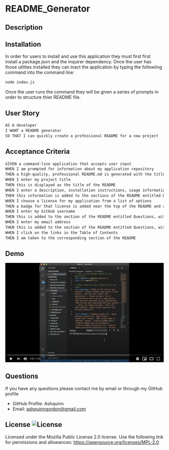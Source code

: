 # README_Generator

## Description

        
## Installation     
In order for users to install and use this application they must first first install a package.json and the inquirer dependency. Once the user has those utilites installed they can inact the application by typing the followiing command into the command line:

```md
node index.js
```

Once the user runs the command they will be given a series of prompts in order to structure thier README file.

## User Story

```md
AS A developer
I WANT a README generator
SO THAT I can quickly create a professional README for a new project
```  
 ## Acceptance Criteria

```md
GIVEN a command-line application that accepts user input
WHEN I am prompted for information about my application repository
THEN a high-quality, professional README.md is generated with the title of my project and sections entitled Description, Table of Contents, Installation, Usage, License, Contributing, Tests, and Questions
WHEN I enter my project title
THEN this is displayed as the title of the README
WHEN I enter a description, installation instructions, usage information, contribution guidelines, and test instructions
THEN this information is added to the sections of the README entitled Description, Installation, Usage, Contributing, and Tests
WHEN I choose a license for my application from a list of options
THEN a badge for that license is added near the top of the README and a notice is added to the section of the README entitled License that explains which license the application is covered under
WHEN I enter my GitHub username
THEN this is added to the section of the README entitled Questions, with a link to my GitHub profile
WHEN I enter my email address
THEN this is added to the section of the README entitled Questions, with instructions on how to reach me with additional questions
WHEN I click on the links in the Table of Contents
THEN I am taken to the corresponding section of the README
```

## Demo 

![ReadmeImage](Develop/assets/images/READMEscreenshot.png)

## Questions       
If you have any questions please contact me by email or through my GitHub profile
        
* GitHub Profile: Ashquinn
* Email: ashquinngordon@gmail.com
        
## License ![License](https://img.shields.io/badge/License-MPL%202.0-brightgreen.svg)     
Licensed under the Mozilla Public License 2.0 license. Use the following link for permissions and allowances:
https://opensource.org/licenses/MPL-2.0
